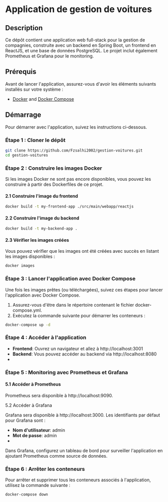 
# Application de gestion de voitures

## Description

Ce dépôt contient une application web full-stack pour la gestion de compagnies, construite avec un backend en Spring Boot, un frontend en ReactJS, et une base de données PostgreSQL. Le projet inclut également Prometheus et Grafana pour le monitoring.

## Prérequis

Avant de lancer l'application, assurez-vous d'avoir les éléments suivants installés sur votre système :

-  [Docker](https://docs.docker.com/get-docker/) and [Docker Compose](https://docs.docker.com/compose/install/)

## Démarrage

Pour démarrer avec l'application, suivez les instructions ci-dessous.

### Étape 1 : Cloner le dépôt

```bash
git clone https://github.com/Fzsalhi2002/gestion-voitures.git
cd gestion-voitures
```

### Étape 2 : Construire les images Docker

Si les images Docker ne sont pas encore disponibles, vous pouvez les construire à partir des Dockerfiles de ce projet.

#### 2.1 Construire l'image du frontend

```bash
docker build -t my-frontend-app ./src/main/webapp/reactjs
```

#### 2.2 Construire l'image du backend

```bash
docker build -t my-backend-app .
```

#### 2.3 Vérifier les images créées

Vous pouvez vérifier que les images ont été créées avec succès en listant les images disponibles :

```bash
docker images
```

### Étape 3 : Lancer l'application avec Docker Compose

Une fois les images prêtes (ou téléchargées), suivez ces étapes pour lancer l'application avec Docker Compose.

1. Assurez-vous d'être dans le répertoire contenant le fichier docker-compose.yml.
2. Exécutez la commande suivante pour démarrer les conteneurs :

```bash
docker-compose up -d
```

### Étape 4 : Accéder à l'application

- **Frontend**: Ouvrez un navigateur et allez à http://localhost:3001
- **Backend**: Vous pouvez accéder au backend via http://localhost:8080
- 
### Étape 5 : Monitoring avec Prometheus et Grafana

#### 5.1 Accéder à Prometheus
Prometheus sera disponible à http://localhost:9090.

5.2 Accéder à Grafana

Grafana sera disponible à http://localhost:3000. Les identifiants par défaut pour Grafana sont :

- **Nom d'utilisateur**: admin
- **Mot de passe**: admin
- 
Dans Grafana, configurez un tableau de bord pour surveiller l'application en ajoutant Prometheus comme source de données.

### Étape 6 : Arrêter les conteneurs

Pour arrêter et supprimer tous les conteneurs associés à l'application, utilisez la commande suivante :

```bash
docker-compose down
```
